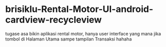 # brisiklu-Rental-Motor-UI-android-cardview-recycleview
tugase asa bikin aplikasi rental motor, hanya user interface yang mana jika tombol di Halaman Utama sampe tampilan Transaksi hahaha

